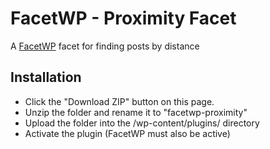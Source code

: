 FacetWP - Proximity Facet
=======================

A [FacetWP](https://facetwp.com/) facet for finding posts by distance

## Installation
* Click the "Download ZIP" button on this page.
* Unzip the folder and rename it to "facetwp-proximity"
* Upload the folder into the /wp-content/plugins/ directory
* Activate the plugin (FacetWP must also be active)